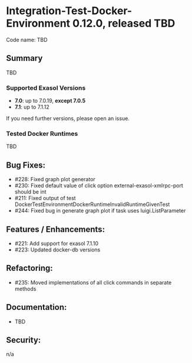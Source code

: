 # Integration-Test-Docker-Environment 0.12.0, released TBD

Code name: TBD

## Summary
TBD


### Supported Exasol Versions

* **7.0**: up to 7.0.19, **except 7.0.5**
* **7.1**: up to 7.1.12

If you need further versions, please open an issue.

### Tested Docker Runtimes
TBD


## Bug Fixes:
- #228: Fixed graph plot generator
- #230: Fixed default value of click option external-exasol-xmlrpc-port should be int
- #211: Fixed output of test DockerTestEnvironmentDockerRuntimeInvalidRuntimeGivenTest
- #244: Fixed bug in generate graph plot if task uses luigi.ListParameter

## Features / Enhancements:

- #221:  Add support for exasol 7.1.10
- #223:  Updated docker-db versions

## Refactoring:

- #235: Moved implementations of all click commands in separate methods

## Documentation:
- TBD

## Security:

n/a
